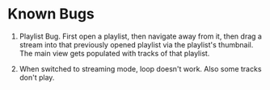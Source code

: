 Known Bugs
=======

1. Playlist Bug. First open a playlist, then navigate away from it, then
drag a stream into that previously opened playlist via the playlist's thumbnail.
The main view gets populated with tracks of that playlist.

2. When switched to streaming mode, loop doesn't work. Also some tracks don't play.